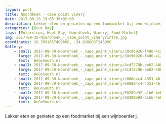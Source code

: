 ```yaml
---
layout: post
title: Noordhoek - cape point vinery
date: 2017-09-28 19:05:36+02:00
description: Lekker eten en genieten op een foodmarket bij een wijnboerderij. 
categories: [Hout Bay]
tags: [Polarsteps, Hout Bay, Noordhoek, Winery, Food Market]
img: 2017-09-30-Noordhoek_-_cape_point_vinery/intro.jpg
coordinates: 18.3581657409668, -34.0260887145996
Gallery:
    - small: 2017-09-30-Noordhoek_-_cape_point_vinery/30c96926-f4d0-4126-91be-6809d6aa27ac_large_image.jpg
      large: 2017-09-30-Noordhoek_-_cape_point_vinery/30c96926-f4d0-4126-91be-6809d6aa27ac_large_image.jpg
      text:  WeGoSouth.nl
    - small: 2017-09-30-Noordhoek_-_cape_point_vinery/4cd7278b-ae02-4089-9135-dda8fdd9d111_large_image.jpg
      large: 2017-09-30-Noordhoek_-_cape_point_vinery/4cd7278b-ae02-4089-9135-dda8fdd9d111_large_image.jpg
      text:  WeGoSouth.nl
    - small: 2017-09-30-Noordhoek_-_cape_point_vinery/e068e4c4-4351-46f6-b512-3214e0cda9d2_large_image.jpg
      large: 2017-09-30-Noordhoek_-_cape_point_vinery/e068e4c4-4351-46f6-b512-3214e0cda9d2_large_image.jpg
      text:  WeGoSouth.nl
    - small: 2017-09-30-Noordhoek_-_cape_point_vinery/50209e92-a1b6-4eba-aa6f-fa3c7f1cbb00_large_image.jpg
      large: 2017-09-30-Noordhoek_-_cape_point_vinery/50209e92-a1b6-4eba-aa6f-fa3c7f1cbb00_large_image.jpg
      text:  WeGoSouth.nl
---
```

Lekker eten en genieten op een foodmarket bij een wijnboerderij. 